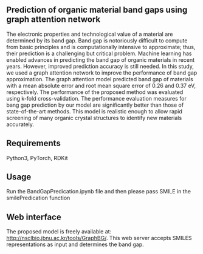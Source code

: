 ## Prediction of organic material band gaps using graph attention network

The electronic properties and technological value of a material are determined by its band
gap. Band gap is notoriously difficult to compute from basic principles and is computationally
intensive to approximate; thus, their prediction is a challenging but critical problem. Machine
learning has enabled advances in predicting the band gap of organic materials in recent years.
However, improved prediction accuracy is still needed. In this study, we used a graph attention
network to improve the performance of band gap approximation. The graph attention model
predicted band gap of materials with a mean absolute error and root mean square error of 0.26
and 0.37 eV, respectively. The performance of the proposed method was evaluated using k-fold
cross-validation. The performance evaluation measures for bang gap prediction by our model
are significantly better than those of state-of-the-art methods. This model is realistic enough to
allow rapid screening of many organic crystal structures to identify new materials accurately.

## Requirements 
Python3, PyTorch, RDKit
     
## Usage
Run the BandGapPredication.ipynb file and then please pass SMILE in the smilePredication function

## Web interface
The proposed model is freely available at: http://nsclbio.jbnu.ac.kr/tools/GraphBG/. This web server
accepts SMILES representations as input and determines the band gap.
